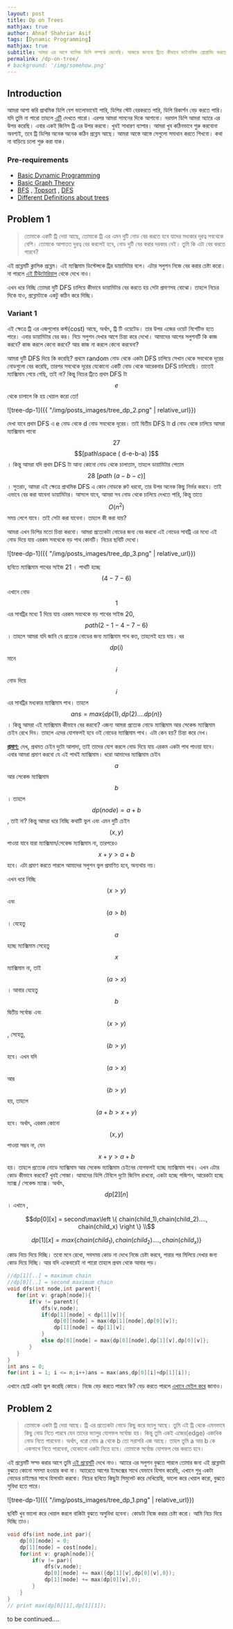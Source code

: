 ```yaml
---
layout: post
title: Dp on Trees
mathjax: true
author: Ahnaf Shahriar Asif
tags: [Dynamic Programming]
mathjax: true
subtitle: আমরা এর আগে ব্যাসিক ডিপি সম্পর্কে জেনেছি। আজকে জানবো ট্রিতে কীভাবে ডাইনামিক প্রোগ্রামিং করতে হয়। এটি পড়তে হলে ব্যাসিক ডাইনামিক প্র‌োগ্রামিং আর ট্রি-গ্রাফ সম্পর্কে ধারনা থাকতে হবে। 
permalink: /dp-on-tree/
# background: '/img/somehow.png'
---
```


## Introduction <a name="Introduction"></a>

আমরা আশা করি প্রাথমিক ডিপি বেশ ভালোভাবেই পারি, ডিপির স্টেট বেরকরতে পারি, ডিপি রিকার্শন বেড় করতে পারি। যদি তুমি না পারো তাহলে [এটি](https://duoblogger.github.io/2019/06/28/basic-dynamic-programming-1.html) দেখতে পারো। এরপর আমরা সামনের দিকে আগাবো। নরমাল ডিপি আমরা অ্যারে এর উপর করেছি। এবার একই জিনিস ট্রি এর উপর করবো। খুবই সাধারণ ব্যাপার। আমরা খুব কঠিনভাবে শুরু করবোনা অবশ্যই, তবে ট্রি ডিপির অনেক অনেক কঠিন প্রব্লেম আছে। আমরা আস্তে আস্তে সেগুলো সমাধান করতে শিখবো। কথা না বাড়িয়ে চলো শুরু করা যাক।

### Pre-requirements

- [Basic Dynamic Programming](https://duoblogger.github.io/2019/06/28/basic-dynamic-programming.html)
- [Basic Graph Theory](http://www.shafaetsplanet.com/?p=143)
- [BFS](http://www.shafaetsplanet.com/?p=604) , [Topsort](http://www.shafaetsplanet.com/?p=848) , [DFS](http://www.shafaetsplanet.com/?p=973)
- [Different Definitions about trees](https://www.tutorialspoint.com/data_structures_algorithms/tree_data_structure.htm)

## Problem 1 <a name="problem1"></a>

> তোমাকে একটি ট্রি দেয়া আছে, তোমাকে ট্রি এর এমন দুটি নোড বের করতে হবে যাদের মধ্যকার দূরত্ব সবথেকে বেশি। তোমাকে আপাতত দুরত্ব বের করলেই হবে, নোড দুটি বের করার দরকার নেই। তুমি কি এটা বের করতে পারবে?

এই প্রব্লেমটি ক্লাসিক প্রব্লেম। এই ম্যক্সিমাম ডিস্টেন্সকে ট্রির ডায়ামিটার বলে। এটার সলুশন নিজে বের করার চেষ্টা করো। না পারলে [এই টিউটোরিয়াল](http://www.shafaetsplanet.com/?p=521) থেকে দেখে নাও।

এখন ধরে নিচ্ছি তোমরা দুটি DFS চালিয়ে কীভাবে ডায়ামিটার বের করতে হয় সেটা প্রমাণসহ বোঝো। তাহলে নিচের দিকে যাও, প্রব্লেমটাকে একটু কঠিন করে দিচ্ছি।

### Variant 1 <a name="problem1variant1"></a>

এই ক্ষেত্রে ট্রি এর এজগুলোর কস্ট(cost) আছে, অর্থাৎ, ট্রি টি ওয়েটেড। তার উপর এজের ওয়েট নিগেটিভ হতে পারে। এবার ডায়ামিটার বের কর। নিচে সলুশন দেখার আগে চিন্তা করে দেখো। আমাদের আগের সলুশনটি কি কাজ করবে? কাজ করলে কেনো করবে? আর কাজ না করলে কেনো করবেনা?

আমরা দুটি DFS দিয়ে কি করেছি? প্রথমে random নোড থেকে একটা DFS চালিয়ে সেখান থেকে সবথেকে দূরের নোডগুলো বের করেছি, তারপর সবথেকে দূরের যেকোনো একটি নোড থেকে আরেকবার DFS চালিয়েছি। তাতেই ম্যাক্সিমাম পেয়ে গেছি, তাই না? কিন্তু নিচের ট্রিতে প্রথম DFS টা $$e$$ থেকে চালালে কি হয় খেয়াল করো তো!

![tree-dp-1]({{ "/img/posts_images/tree_dp_2.png" | relative_url}})

দেখা যাবে প্রথম DFS এ e নোড থেকে d নোড সবথেকে দূরের। তাই দ্বিতীয় DFS টা d নোড থেকে চালিয়ে আমরা ম্যাক্সিমাম পাবো $$27$$ $$[path\space  ( d-e-b-a) ]$$ । কিন্তু আমরা যদি প্রথম DFS টা আন্য কোনো নোড থেকে চালাতাম, তাহলে ডায়ামিটার পেতাম $$28\ [path\ (a-b-c)]$$ । সুতরাং, আমরা এই ক্ষেত্রে প্রাথমিক DFS এ কোন নোডকে রুট ধরবো, তার উপর অনেক কিছু নির্ভর করবে। তাই এভাবে বের করা যাবেনা ডায়ামিটার। আসলে যাবে, আমরা সব নোড থেকে চালিয়ে দেখতে পারি, কিন্তু তাতে $$O(n^2)$$ সময় লেগে যাবে। তাই সেটা করা যাবেনা। তাহলে কী করা যায়?

আমরা এখন ডিপির মতো চিন্তা করবো। আমরা প্রত্যেকটা নোডের জন্য বের করবো এই নোডের সাবট্রি এর মধ্যে এই নোড দিয়ে যায় এরকম সবথেকে বড় পাথ কোনটি। নিচের ছবিটি দেখ‌ো।

![tree-dp-1]({{ "/img/posts_images/tree_dp_3.png" | relative_url}})

ছবিতে ম্যাক্সিমাম পাথের সাইজ 21 । পাথটি হচ্ছে $$(4-7-6)$$

এখানে নোড $$1$$ এর সাবট্রির মধ্যে 1 দিয়ে যায় এরকম সবথেকে বড় পাথের সাইজ 20, $$path(2-1-4-7-6)$$ । তাহলে আমরা যদি জানি যে প্রত্যেক নোডের জন্য ম্যাক্সিমাম পাথ কত, তাহলেই হয়ে যায়। ধর‌ $$dp(i)$$ মানে $$i$$ নোড দিয়ে $$i$$ এর সাবট্রির মধ্যকার ম্যাক্সিমাম পাথ। তাহলে $$ ans = max\left \{ dp(1),dp(2)....dp(n) \right \}$$ । কিন্তু আমরা এই ম্যাক্সিমাম কীভাবে বের করবো? এজন্য আমরা প্রত্যেক নোডে ম্যাক্সিমাম আর সেকেন্ড ম্যাক্সিমাম চেইন রেখে দিব। তাহলে এদের যোগফলই হবে ওই নোডের ম্যাক্সিমাম পাথ। এটা কেন হয়? চিন্তা করে দেখ।

**<u>প্রমাণ:</u>** দেখ, প্রথমত চেইন দুটো আলাদা, তাই তাদের যোগ করলে নোড দিয়ে যায় এরকম একটা পাথ পাওয়া যাবে। এবার আমরা প্রমাণ করবো যে এই পাথই ম্যাক্সিমাম। ধরো আমাদের ম্যাক্সিমাম চেইন $$a$$ আর সেকেন্ড ম্যাক্সিমাম $$b$$ । তাহলে $$dp(node) = a+b$$ , তাই না? কিন্তু আমরা ধরে নিচ্ছি কথাটি ভুল এবং এমন দুটি চেইন $$(x,y)$$ পাওয়া যাবে যারা ম্যাক্সিমাম/সেকেন্ড ম্যাক্সিমাম না, তারপরেও $$x+y > a+b$$ হবে। এটা প্রমাণ করতে পারলে আমাদের সলুশন ভুল প্রমাণিত হবে, অন্যথায় নয়।

এখন ধরে নিচ্ছি $$(x > y)$$ এবং $$(a > b)$$ । যেহেতু $$a$$ হচ্ছে ম্যাক্সিমাম সেহেতু $$x$$ ম্যাক্সিমাম না, তাই $$(a > x)$$ । আবার যেহেতু $$b$$ দ্বিতীয় সর্বোচ্চ এবং $$(x  > y)$$, সেহেতু, $$(b > y)$$ হবে। এখন যদি $$(a > x)$$ আর $$(b > y)$$ হয়, তাহলে $$(a+b > x+y)$$ হবে। অর্থাৎ, এরকম কোনো $$(x,y)$$ পাওয়া সম্ভব না, যেন $$x+y > a+b$$ হয়। তাহলে প্রত্যেক নোডে ম্যাক্সিমাম আর সেকেন্ড ম্যাক্সিমাম চেইনের যোগফলই হচ্ছে ম্যাক্সিমাম পাথ। এখন এটার কোড কীভাবে করবো? খুবই সোজা। আমাদের ডিপি টেবিলে দুটো জিনিস রাখবো, একটা হচ্ছে পজিশন, আরেকটা হচ্ছে ম্যাক্স / সেকেন্ড ম্যাক্স। অর্থাৎ,$$dp[2][n]$$ । এখানে ,

$$dp[0][x] = second\max\left \{ chain(child_1),chain(child_2)...., chain(child_x) \right \} \\$$

$$dp[1][x] = max\left \{ chain(child_1),chain(child_2)...., chain(child_x) \right \}$$

কোড নিচে দিয়ে দিচ্ছি। তবো মনে রেখো, সবসময় কোড না দেখে নিজে চেষ্টা করবে, পারার পর মিলিয়ে দেখার জন্য কোড দিয়ে দিচ্ছি। আর যদি একেবারেই না পারো তাহলে প্রথম থেকে আবার পড়।

```cpp
//dp[1][..] = maximum chain
//dp[0][..] = second maximum chain
void dfs(int node,int parent){
   for(int v: graph[node]){
       if(v != parent){
           dfs(v,node);
           if(dp[1][node] < dp[1][v]){
               dp[0][node] = max(dp[1][node],dp[0][v]);
               dp[1][node] = dp[1][v];
           }
           else dp[0][node] = max{dp[0][node],dp[1][v],dp[0][v]};
       }
   }
}
int ans = 0;
for(int i = 1; i <= n;i++)ans = max(ans,dp[0][i]+dp[1][i]);
```

এখানে ছোট্ট একটা ভুল করেছি কোডে। নিজে বেড় করতে পারবে কি? বেড় করতে পারলে [এখানে মেইল করে](https://duoblogger.github.io/contact) জানাও।

## Problem 2 <a name="problem2"></a>

> তোমাকে একটা ট্রি দেয়া আছে। ট্রি এর প্রত্যেকটা নোডে কিছু করে ভ্যালু আছে। তুমি এই ট্রি থেকে এমনভাবে কিছু নোড নিতে পারবে যেন তাদের ভ্যালুর যোগফল সর্বোচ্চ হয়। কিন্তু তুমি একই এজের(edge) একাধিক নোড নিতে পারবেনা। অর্থাৎ, ধরো নোড a থেকে b তো সরাসরি এজ আছে। তাহল তুমি a আর b কে একসাথে নিতে পারবেনা, যেকোনো একটা নিতে হবে। তোমাকে সর্বোচ্চ যোগফল বের করতে হবে।

এই প্রব্লেমটি সল্ভ করার আগে তুমি [এই প্রব্লেমটি](https://duoblogger.github.io/2019/06/28/basic-dynamic-programming-1.html#problem3) দেখে নাও। আ্যারে এর সলুশন বুঝতে পারলে তোমার জন্য এই প্রব্লেমটা বুঝতে কোনো সমস্যা হওয়ার কথা না। অ্যারেতে আগের ইন্ডেক্সের সাথে যেভাবে হিসাব করেছি, এখানে শুধু একটা নোডের চাইল্ডের সাথে হিসাবটা করবো। নিচের ছবিতে কিছুটা সিমুলেট করে দেখিয়েছি, ভালো করে খেয়াল করো, বুঝতে সুবিধা হতে পারে।

![tree-dp-1]({{ "/img/posts_images/tree_dp_1.png" | relative_url}})

ছবিটি খুব ভালো করে খেয়াল করলে বাকিটা বুঝতে অসুবিধা হবেনা। কোডটা নিজে করার চেষ্টা করো। আমি নিচে দিয়ে দিচ্ছি তাও।

```c++
void dfs(int node,int par){
    dp[0][node] = 0;
    dp[1][node] = cost[node];
    for(int v: graph[node]){
        if(v != par){
    		dfs(v,node);
            dp[0][node] += max({dp[1][v],dp[0][v],0});
            dp[1][node] += max(dp[0][v],0);
        }
    }
}
// print max(dp[0][1],dp[1][1]);
```

to be continued....
